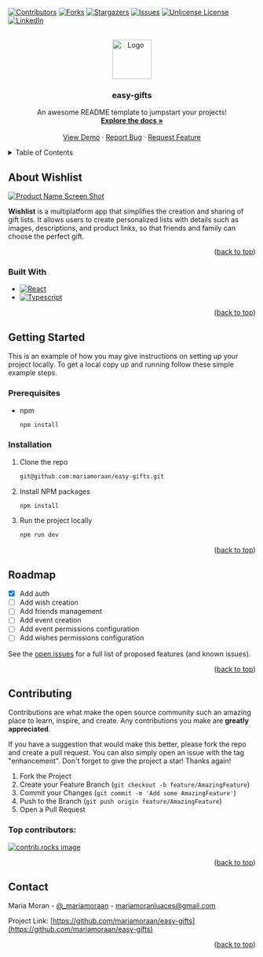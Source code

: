 <a id="readme-top"></a>

[![Contributors][contributors-shield]][contributors-url]
[![Forks][forks-shield]][forks-url]
[![Stargazers][stars-shield]][stars-url]
[![Issues][issues-shield]][issues-url]
[![Unlicense License][license-shield]][license-url]
[![LinkedIn][linkedin-shield]][linkedin-url]

<!-- PROJECT LOGO -->
<br />
<div align="center">
  <a href="https://github.com/mariamoraan/easy-gifts">
    <img src="images/logo.png" alt="Logo" width="80" height="80">
  </a>

  <h3 align="center">easy-gifts</h3>

  <p align="center">
    An awesome README template to jumpstart your projects!
    <br />
    <a href="https://github.com/mariamoraan/easy-gifts"><strong>Explore the docs »</strong></a>
    <br />
    <br />
    <a href="https://github.com/mariamoraan/easy-gifts">View Demo</a>
    ·
    <a href="https://github.com/mariamoraan/easy-gifts/issues/new?labels=bug&template=bug-report---.md">Report Bug</a>
    ·
    <a href="https://github.com/mariamoraan/easy-gifts/issues/new?labels=enhancement&template=feature-request---.md">Request Feature</a>
  </p>
</div>

<!-- TABLE OF CONTENTS -->
<details>
  <summary>Table of Contents</summary>
  <ol>
    <li>
      <a href="#about-the-project">About The Project</a>
      <ul>
        <li><a href="#built-with">Built With</a></li>
      </ul>
    </li>
    <li>
      <a href="#getting-started">Getting Started</a>
      <ul>
        <li><a href="#prerequisites">Prerequisites</a></li>
        <li><a href="#installation">Installation</a></li>
      </ul>
    </li>
    <li><a href="#usage">Usage</a></li>
    <li><a href="#roadmap">Roadmap</a></li>
    <li><a href="#contributing">Contributing</a></li>
    <li><a href="#license">License</a></li>
    <li><a href="#contact">Contact</a></li>
    <li><a href="#acknowledgments">Acknowledgments</a></li>
  </ol>
</details>

<!-- ABOUT THE PROJECT -->

## About Wishlist

[![Product Name Screen Shot][product-screenshot]](https://example.com)

**Wishlist** is a multiplatform app that simplifies the creation and sharing of gift lists. It allows users to create personalized lists with details such as images, descriptions, and product links, so that friends and family can choose the perfect gift.

<p align="right">(<a href="#readme-top">back to top</a>)</p>

### Built With

- [![React][React-img]][React-url]
- [![Typescript][Typescript-img]][Typescript-url]

<p align="right">(<a href="#readme-top">back to top</a>)</p>

<!-- GETTING STARTED -->

## Getting Started

This is an example of how you may give instructions on setting up your project locally.
To get a local copy up and running follow these simple example steps.

### Prerequisites

- npm

  ```sh
  npm install
  ```

### Installation

1. Clone the repo

   ```sh
   git@github.com:mariamoraan/easy-gifts.git
   ```

2. Install NPM packages

   ```sh
   npm install
   ```

3. Run the project locally

   ```sh
   npm run dev
   ```

<p align="right">(<a href="#readme-top">back to top</a>)</p>

<!-- USAGE EXAMPLES -->
<!--
## Usage

Use this space to show useful examples of how a project can be used. Additional screenshots, code examples and demos work well in this space. You may also link to more resources.

_For more examples, please refer to the [Documentation](https://example.com)_

<p align="right">(<a href="#readme-top">back to top</a>)</p>
-->

<!-- ROADMAP -->

## Roadmap

- [x] Add auth
- [ ] Add wish creation
- [ ] Add friends management
- [ ] Add event creation
- [ ] Add event permissions configuration
- [ ] Add wishes permissions configuration

See the [open issues](https://github.com/mariamoraan/easy-gifts/issues) for a full list of proposed features (and known issues).

<p align="right">(<a href="#readme-top">back to top</a>)</p>

<!-- CONTRIBUTING -->

## Contributing

Contributions are what make the open source community such an amazing place to learn, inspire, and create. Any contributions you make are **greatly appreciated**.

If you have a suggestion that would make this better, please fork the repo and create a pull request. You can also simply open an issue with the tag "enhancement".
Don't forget to give the project a star! Thanks again!

1. Fork the Project
2. Create your Feature Branch (`git checkout -b feature/AmazingFeature`)
3. Commit your Changes (`git commit -m 'Add some AmazingFeature'`)
4. Push to the Branch (`git push origin feature/AmazingFeature`)
5. Open a Pull Request

### Top contributors:

<a href="https://github.com/mariamoraan/easy-gifts/graphs/contributors">
  <img src="https://contrib.rocks/image?repo=mariamoraan/easy-gifts" alt="contrib.rocks image" />
</a>

<p align="right">(<a href="#readme-top">back to top</a>)</p>

<!-- CONTACT -->

## Contact

Maria Moran - [@\_mariamoraan](https://x.com/_mariamoraan) - mariamoranluaces@gmail.com

Project Link: [https://github.com/mariamoraan/easy-gifts](https://github.com/mariamoraan/easy-gifts)

<p align="right">(<a href="#readme-top">back to top</a>)</p>

<!-- MARKDOWN LINKS & IMAGES -->
<!-- https://www.markdownguide.org/basic-syntax/#reference-style-links -->

[contributors-shield]: https://img.shields.io/github/contributors/mariamoraan/easy-gifts.svg?style=for-the-badge
[contributors-url]: https://github.com/mariamoraan/easy-gifts/graphs/contributors
[forks-shield]: https://img.shields.io/github/forks/mariamoraan/easy-gifts.svg?style=for-the-badge
[forks-url]: https://github.com/mariamoraan/easy-gifts/network/members
[stars-shield]: https://img.shields.io/github/stars/mariamoraan/easy-gifts.svg?style=for-the-badge
[stars-url]: https://github.com/mariamoraan/easy-gifts/stargazers
[issues-shield]: https://img.shields.io/github/issues/mariamoraan/easy-gifts.svg?style=for-the-badge
[issues-url]: https://github.com/mariamoraan/easy-gifts/issues
[license-shield]: https://img.shields.io/github/license/mariamoraan/easy-gifts.svg?style=for-the-badge
[license-url]: https://github.com/mariamoraan/easy-gifts/blob/main/LICENSE
[linkedin-shield]: https://img.shields.io/badge/-LinkedIn-black.svg?style=for-the-badge&logo=linkedin&colorB=555
[linkedin-url]: https://www.linkedin.com/in/maria-moran-luaces/
[product-screenshot]: images/screenshot.png
[React-img]: https://img.shields.io/badge/react-%2320232a.svg?style=for-the-badge&logo=react&logoColor=%2361DAFB
[React-url]: https://reactjs.org/
[Typescript-url]: https://www.typescriptlang.org/
[Typescript-img]: https://img.shields.io/badge/typescript-%23007ACC.svg?style=for-the-badge&logo=typescript&logoColor=white
